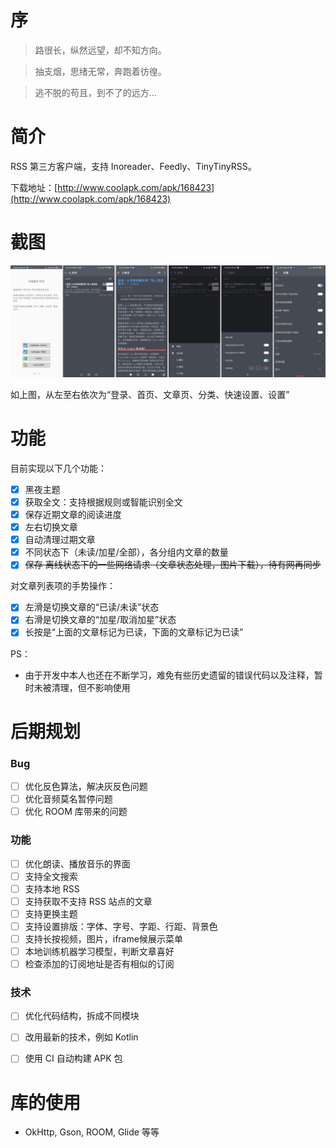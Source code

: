 # 序

> 路很长，纵然远望，却不知方向。

> 抽支烟，思绪无常，奔跑着彷徨。

> 逃不脱的苟且，到不了的远方…


# 简介

RSS 第三方客户端，支持 Inoreader、Feedly、TinyTinyRSS。

下载地址：[http://www.coolapk.com/apk/168423](http://www.coolapk.com/apk/168423)


# 截图

![截图](doc/overview.png)

如上图，从左至右依次为“登录、首页、文章页、分类、快速设置、设置”


# 功能
目前实现以下几个功能：

- [x] 黑夜主题
- [x] 获取全文：支持根据规则或智能识别全文
- [x] 保存近期文章的阅读进度
- [x] 左右切换文章
- [x] 自动清理过期文章
- [x] 不同状态下（未读/加星/全部），各分组内文章的数量
- [x] ~~保存 离线状态下的一些网络请求（文章状态处理，图片下载），待有网再同步~~

对文章列表项的手势操作：

- [x] 左滑是切换文章的“已读/未读”状态
- [x] 右滑是切换文章的“加星/取消加星”状态
- [x] 长按是“上面的文章标记为已读，下面的文章标记为已读”

PS：

* 由于开发中本人也还在不断学习，难免有些历史遗留的错误代码以及注释，暂时未被清理，但不影响使用


# 后期规划
### Bug
- [ ] 优化反色算法，解决灰反色问题
- [ ] 优化音频莫名暂停问题
- [ ] 优化 ROOM 库带来的问题

### 功能
- [ ] 优化朗读、播放音乐的界面
- [ ] 支持全文搜索
- [ ] 支持本地 RSS
- [ ] 支持获取不支持 RSS 站点的文章
- [ ] 支持更换主题
- [ ] 支持设置排版：字体、字号、字距、行距、背景色
- [ ] 支持长按视频，图片，iframe候展示菜单
- [ ] 本地训练机器学习模型，判断文章喜好
- [ ] 检查添加的订阅地址是否有相似的订阅

### 技术
- [ ] 优化代码结构，拆成不同模块
- [ ] 改用最新的技术，例如 Kotlin
- [ ] 使用 CI 自动构建 APK 包


# 库的使用

* OkHttp, Gson, ROOM, Glide 等等
